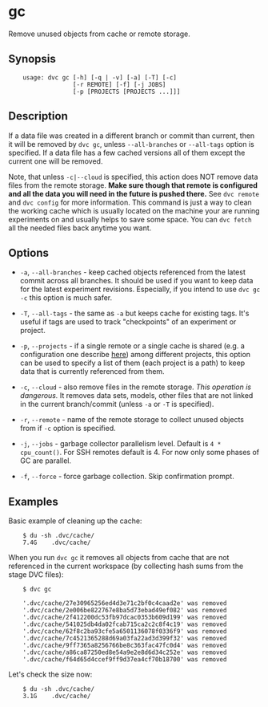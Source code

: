 # gc

Remove unused objects from cache or remote storage.

## Synopsis

```usage
    usage: dvc gc [-h] [-q | -v] [-a] [-T] [-c]
                  [-r REMOTE] [-f] [-j JOBS]
                  [-p [PROJECTS [PROJECTS ...]]]
```

## Description

If a data file was created in a different branch or commit than current, then it
will be removed by `dvc gc`, unless `--all-branches` or `--all-tags` option is
specified. If a data file has a few cached versions all of them except the
current one will be removed.

Note, that unless `-c|--cloud` is specified, this action does NOT remove data
files from the remote storage. **Make sure though that remote is configured and
all the data you will need in the future is pushed there.** See `dvc remote`
and `dvc config` for more information. This command is just a way to clean the
working cache which is usually located on the machine your are running
experiments on and usually helps to save some space. You can `dvc fetch` all
the needed files back anytime you want.

## Options

* `-a`, `--all-branches` - keep cached objects referenced from the latest commit
across all branches. It should be used if you want to keep data for the latest
experiment revisions. Especially, if you intend to use `dvc gc -c` this option
is much safer.

* `-T`, `--all-tags` - the same as `-a` but keeps cache for existing tags. It's
useful if tags are used to track "checkpoints" of an experiment or project.

* `-p`, `--projects` - if a single remote or a single cache is shared (e.g. a
configuration one describe
[here](/doc/use-cases/multiple-data-scientists-on-a-single-machine)) among
different projects, this option can be used to specify a list of them (each
project is a path) to keep data that is currently referenced from them.

* `-c`, `--cloud` - also remove files in the remote storage. *This operation is
dangerous.* It removes data sets, models, other files that are not linked in the
current branch/commit (unless `-a` or `-T` is specified).

* `-r`, `--remote` - name of the remote storage to collect unused objects from
if `-c` option is specified.

* `-j`, `--jobs` - garbage collector parallelism level. Default is
`4 * cpu_count()`. For SSH remotes default is 4. For now only some phases of GC
are parallel.

* `-f`, `--force` - force garbage collection. Skip confirmation prompt.

## Examples

Basic example of cleaning up the cache:

```dvc
    $ du -sh .dvc/cache/
    7.4G    .dvc/cache/
```

When you run `dvc gc` it removes all objects from cache that are not referenced
in the current workspace (by collecting hash sums from the stage DVC files):

```dvc
    $ dvc gc

    '.dvc/cache/27e30965256ed4d3e71c2bf0c4caad2e' was removed
    '.dvc/cache/2e006be822767e8ba5d73ebad49ef082' was removed
    '.dvc/cache/2f412200dc53fb97dcac0353b609d199' was removed
    '.dvc/cache/541025db4da02fcab715ca2c2c8f4c19' was removed
    '.dvc/cache/62f8c2ba93cfe5a6501136078f0336f9' was removed
    '.dvc/cache/7c4521365288d69a03fa22ad3d399f32' was removed
    '.dvc/cache/9ff7365a8256766be8c363fac47fc0d4' was removed
    '.dvc/cache/a86ca87250ed8e54a9e2e8d6d34c252e' was removed
    '.dvc/cache/f64d65d4ccef9ff9d37ea4cf70b18700' was removed
```

Let's check the size now:

```dvc
    $ du -sh .dvc/cache/
    3.1G    .dvc/cache/
```
